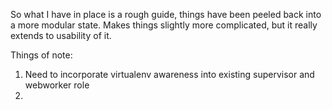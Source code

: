 So what I have in place is a rough guide, things have been peeled back into a more modular state. Makes things slightly more complicated, but it really extends to usability of it. 

Things of note:
1. Need to incorporate virtualenv awareness into existing supervisor and webworker role
2.  

